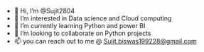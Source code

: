 - 👋 Hi, I’m @Sujit2804
- 👀 I’m interested in Data science and Cloud computing
- 🌱 I’m currently learning Python and power BI
- 💞️ I’m looking to collaborate on Python projects
- 📫 you can reach out to me @ Sujit.biswas199228@gmail.com

<!---
Sujit2804/Sujit2804 is a ✨ special ✨ repository because its `README.md` (this file) appears on your GitHub profile.
You can click the Preview link to take a look at your changes.
--->

